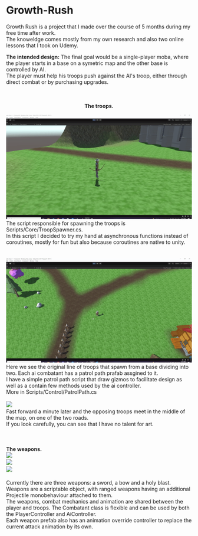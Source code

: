 # Growth-Rush
Growth Rush is a project that I made over the course of 5 months during my free time after work. <br>
The knoweldge comes mostly from my own research and also two online lessons that I took on Udemy.<br>


<strong>The intended design:</strong>
The final goal would be a single-player moba, where the player starts in a base on a symetric map and the other base is controlled by AI.<br>
The player must help his troops push against the AI's troop, either through direct combat or by purchasing upgrades.<br>
<br>
<br>
<p align="center">
<strong>The troops.</strong>
 
<img src="./GameplayGifs/TroopsSpawning.gif"><br>
The script responsible for spawning the troops is Scripts/Core/TroopSpawner.cs.<br>
In this script I decided to try my hand at asynchronous functions instead of coroutines, mostly for fun but also because coroutines are native to unity.<br>
<br>
 <br>
<img src="./GameplayGifs/PatrolPath.gif"><br>
Here we see the original line of troops that spawn from a base dividing into two. Each ai combatant has a patrol path prafab assgined to it.<br>
I have a simple patrol path script that draw gizmos to facilitate design as well as a contain few methods used by the ai controller.<br>
More in Scripts/Control/PatrolPath.cs
 <br>
 <br>
<img src="./GameplayGifs/TroopsCombat.gif"><br>
Fast forward a minute later and the opposing troops meet in the middle of the map, on one of the two roads.<br>
If you look carefully, you can see that I have no talent for art.<br>
 <br>
 <br>
 <br>
 <strong>The weapons.</strong><br>
 <img src="./GameplayGifs/PlayerSword.gif"><br>
 <img src="./GameplayGifs/PlayerBow.gif"><br>
 <img src="./GameplayGifs/PlayerMagic.gif"><br>
 <br>
 Currently there are three weapons: a sword, a bow and a holy blast. Weapons are a scriptable object, with ranged weapons having an additional Projectile monobehaviour attached to them.<br>
 The weapons, combat mechanics and animation are shared between the player and troops. The Combatant class is flexible and can be used by both the PlayerController and AiController.<br>
 Each weapon prefab also has an animation override controller to replace the current attack animation by its own.<br>
</p>
